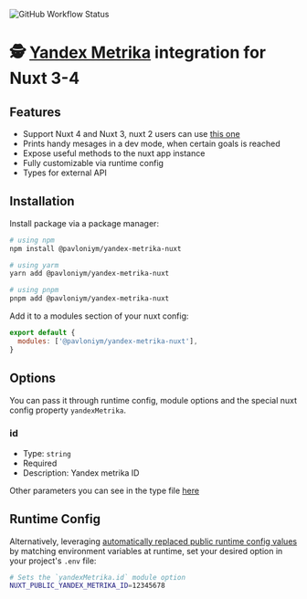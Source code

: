 ![GitHub Workflow Status](https://img.shields.io/github/actions/workflow/status/artmizu/nuxt-yandex-metrika/release.yml?branch=main)

# 🕵️ [Yandex Metrika](https://metrica.yandex.com/) integration for Nuxt 3-4

## Features

- Support Nuxt 4 and Nuxt 3, nuxt 2 users can use [this one](https://github.com/artmizu/yandex-metrika-nuxt-2)
- Prints handy mesages in a dev mode, when certain goals is reached
- Expose useful methods to the nuxt app instance
- Fully customizable via runtime config
- Types for external API

## Installation

Install package via a package manager:

```bash
# using npm
npm install @pavloniym/yandex-metrika-nuxt

# using yarm
yarn add @pavloniym/yandex-metrika-nuxt

# using pnpm
pnpm add @pavloniym/yandex-metrika-nuxt
```

Add it to a modules section of your nuxt config:

```js
export default {
  modules: ['@pavloniym/yandex-metrika-nuxt'],
}
```

## Options

You can pass it through runtime config, module options and the special nuxt
config property `yandexMetrika`.

### id

- Type: `string`
- Required
- Description: Yandex metrika ID

Other parameters you can see in the type file [here](src/runtime/type.ts)

## Runtime Config

Alternatively, leveraging [automatically replaced public runtime config values](https://nuxt.com/docs/api/configuration/nuxt-config#runtimeconfig) by matching environment variables at runtime, set your desired option in your project's `.env` file:

```bash
# Sets the `yandexMetrika.id` module option
NUXT_PUBLIC_YANDEX_METRIKA_ID=12345678
```
